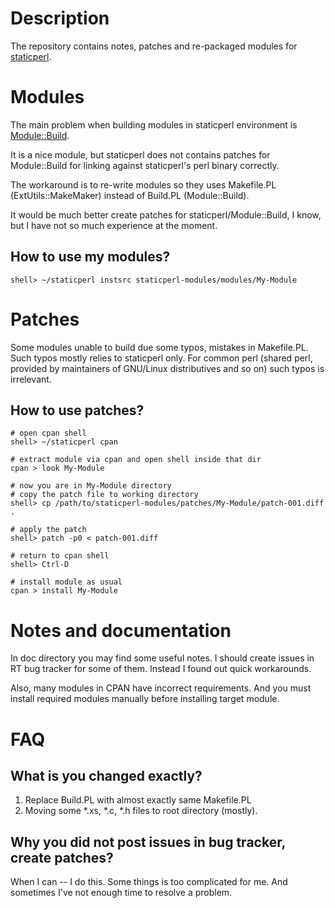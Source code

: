 Description
==================

The repository contains notes, patches and re-packaged modules
for [staticperl](http://search.cpan.org/perldoc?staticperl).

Modules
==================

The main problem when building modules in staticperl environment
is [Module::Build](http://search.cpan.org/perldoc?Module%3A%3ABuild).

It is a nice module, but staticperl does not contains patches for 
Module::Build for linking against staticperl's perl binary correctly.

The workaround is to re-write modules so they uses Makefile.PL
(ExtUtils::MakeMaker) instead of Build.PL (Module::Build).

It would be much better create patches for staticperl/Module::Build,
I know, but I have not so much experience at the moment.

How to use my modules?
-------------------

```
shell> ~/staticperl instsrc staticperl-modules/modules/My-Module
```

Patches
====================

Some modules unable to build due some typos, mistakes in Makefile.PL.
Such typos mostly relies to staticperl only. For common perl 
(shared perl, provided by maintainers of GNU/Linux distributives and so on)
such typos is irrelevant.

How to use patches?
-------------------

```
# open cpan shell
shell> ~/staticperl cpan

# extract module via cpan and open shell inside that dir
cpan > look My-Module

# now you are in My-Module directory
# copy the patch file to working directory
shell> cp /path/to/staticperl-modules/patches/My-Module/patch-001.diff .

# apply the patch
shell> patch -p0 < patch-001.diff

# return to cpan shell
shell> Ctrl-D

# install module as usual
cpan > install My-Module
```

Notes and documentation
=======================

In doc directory you may find some useful notes. I should create
issues in RT bug tracker for some of them.
Instead I found out quick workarounds.

Also, many modules in CPAN have incorrect requirements. And you must
install required modules manually before installing target module.

FAQ
=======================

What is you changed exactly?
-----------------------------

1. Replace Build.PL with almost exactly same Makefile.PL
2. Moving some \*.xs, \*.c, \*.h files to root directory (mostly).

Why you did not post issues in bug tracker, create patches?
-----------------------------------------------------------

When I can -- I do this.
Some things is too complicated for me.
And sometimes I've not enough time to resolve a problem.

